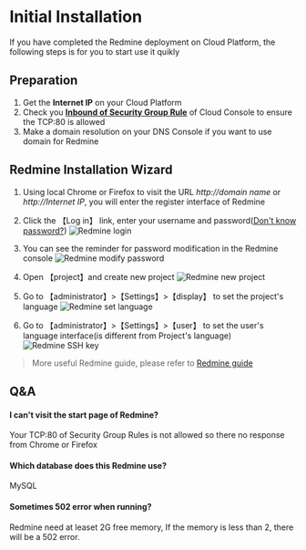 # Initial Installation

If you have completed the Redmine deployment on Cloud Platform, the following steps is for you to start use it quikly

## Preparation

1. Get the **Internet IP** on your Cloud Platform
2. Check you **[Inbound of Security Group Rule](https://support.websoft9.com/docs/faq/tech-instance.html)** of Cloud Console to ensure the TCP:80 is allowed
3. Make a domain resolution on your DNS Console if you want to use domain for Redmine

## Redmine Installation Wizard

1. Using local Chrome or Firefox to visit the URL *http://domain name* or *http://Internet IP*, you will enter the register interface of Redmine

2. Click the 【Log in】 link, enter your username and password([Don't know password?](/zh/stack-components.md#redmine))
   ![Redmine login](https://libs.websoft9.com/Websoft9/DocsPicture/en/redmine/redmine-login-websoft9.png)

3. You can see the reminder for password modification in the Redmine console
   ![Redmine modify password](https://libs.websoft9.com/Websoft9/DocsPicture/en/redmine/redmine-resetpwf-websoft9.png)

4. Open 【project】and create new project
   ![Redmine new project](https://libs.websoft9.com/Websoft9/DocsPicture/en/redmine/redmine-createproject-websoft9.png)

5. Go to 【administrator】>【Settings】>【display】 to set the project's language
   ![Redmine set language](https://libs.websoft9.com/Websoft9/DocsPicture/en/redmine/redmine-language-websoft9.png)

6. Go to 【administrator】>【Settings】>【user】 to set the user's language interface(is different from Project's language)
   ![Redmine SSH key](https://libs.websoft9.com/Websoft9/DocsPicture/en/redmine/redmine-userlanguage-websoft9.png)

> More useful Redmine guide, please refer to [Redmine guide](https://www.redmine.org/projects/redmine/wiki/Guide)

## Q&A

#### I can't visit the start page of Redmine?

Your TCP:80 of Security Group Rules is not allowed so there no response from Chrome or Firefox

#### Which database does this Redmine use?

MySQL

#### Sometimes 502 error when running?

Redmine need at leaset 2G free memory, If the memory is less than 2, there will be a 502 error.